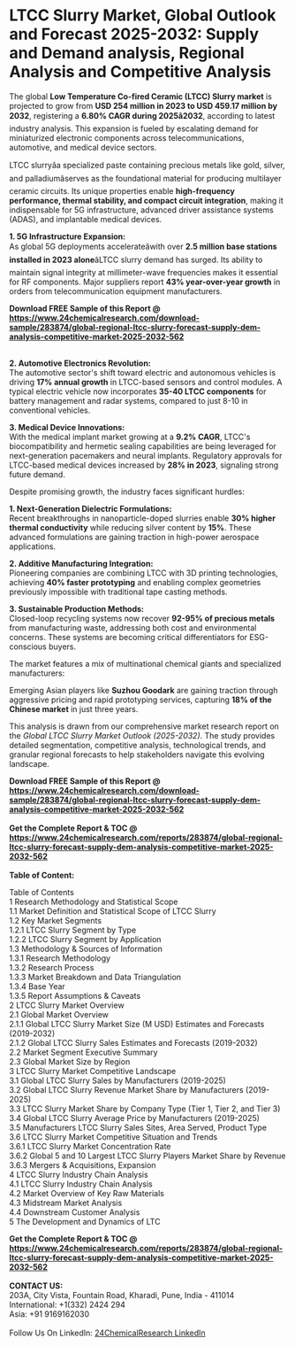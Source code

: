 <h1>LTCC Slurry Market, Global Outlook and Forecast 2025-2032: Supply and Demand analysis, Regional Analysis and Competitive Analysis</h1><p>The global <strong>Low Temperature Co-fired Ceramic (LTCC) Slurry market</strong> is projected to grow from <strong>USD 254 million in 2023 to USD 459.17 million by 2032</strong>, registering a <strong>6.80% CAGR during 2025â2032</strong>, according to latest industry analysis. This expansion is fueled by escalating demand for miniaturized electronic components across telecommunications, automotive, and medical device sectors.</p><p>LTCC slurryâa specialized paste containing precious metals like gold, silver, and palladiumâserves as the foundational material for producing multilayer ceramic circuits. Its unique properties enable <strong>high-frequency performance, thermal stability, and compact circuit integration</strong>, making it indispensable for 5G infrastructure, advanced driver assistance systems (ADAS), and implantable medical devices.</p><p><strong>1. 5G Infrastructure Expansion:</strong><br>
As global 5G deployments accelerateâwith over <strong>2.5 million base stations installed in 2023 alone</strong>âLTCC slurry demand has surged. Its ability to maintain signal integrity at millimeter-wave frequencies makes it essential for RF components. Major suppliers report <strong>43% year-over-year growth</strong> in orders from telecommunication equipment manufacturers.</p><div><b>Download FREE Sample of this Report @ 
            <a href="https://www.24chemicalresearch.com/download-sample/283874/global-regional-ltcc-slurry-forecast-supply-dem-analysis-competitive-market-2025-2032-562">
            https://www.24chemicalresearch.com/download-sample/283874/global-regional-ltcc-slurry-forecast-supply-dem-analysis-competitive-market-2025-2032-562</a></b></div><br><p><strong>2. Automotive Electronics Revolution:</strong><br>
The automotive sector's shift toward electric and autonomous vehicles is driving <strong>17% annual growth</strong> in LTCC-based sensors and control modules. A typical electric vehicle now incorporates <strong>35-40 LTCC components</strong> for battery management and radar systems, compared to just 8-10 in conventional vehicles.</p><p><strong>3. Medical Device Innovations:</strong><br>
With the medical implant market growing at a <strong>9.2% CAGR</strong>, LTCC's biocompatibility and hermetic sealing capabilities are being leveraged for next-generation pacemakers and neural implants. Regulatory approvals for LTCC-based medical devices increased by <strong>28% in 2023</strong>, signaling strong future demand.</p><p>Despite promising growth, the industry faces significant hurdles:</p><p><strong>1. Next-Generation Dielectric Formulations:</strong><br>
Recent breakthroughs in nanoparticle-doped slurries enable <strong>30% higher thermal conductivity</strong> while reducing silver content by <strong>15%</strong>. These advanced formulations are gaining traction in high-power aerospace applications.</p><p><strong>2. Additive Manufacturing Integration:</strong><br>
Pioneering companies are combining LTCC with 3D printing technologies, achieving <strong>40% faster prototyping</strong> and enabling complex geometries previously impossible with traditional tape casting methods.</p><p><strong>3. Sustainable Production Methods:</strong><br>
Closed-loop recycling systems now recover <strong>92-95% of precious metals</strong> from manufacturing waste, addressing both cost and environmental concerns. These systems are becoming critical differentiators for ESG-conscious buyers.</p><p>The market features a mix of multinational chemical giants and specialized manufacturers:</p><p>Emerging Asian players like <strong>Suzhou Goodark</strong> are gaining traction through aggressive pricing and rapid prototyping services, capturing <strong>18% of the Chinese market</strong> in just three years.</p><p>This analysis is drawn from our comprehensive market research report on the <em>Global LTCC Slurry Market Outlook (2025-2032)</em>. The study provides detailed segmentation, competitive analysis, technological trends, and granular regional forecasts to help stakeholders navigate this evolving landscape.</p><div><b>Download FREE Sample of this Report @ 
            <a href="https://www.24chemicalresearch.com/download-sample/283874/global-regional-ltcc-slurry-forecast-supply-dem-analysis-competitive-market-2025-2032-562">
            https://www.24chemicalresearch.com/download-sample/283874/global-regional-ltcc-slurry-forecast-supply-dem-analysis-competitive-market-2025-2032-562</a></b></div><br><div><b>Get the Complete Report & TOC @ 
            <a href="https://www.24chemicalresearch.com/reports/283874/global-regional-ltcc-slurry-forecast-supply-dem-analysis-competitive-market-2025-2032-562">
            https://www.24chemicalresearch.com/reports/283874/global-regional-ltcc-slurry-forecast-supply-dem-analysis-competitive-market-2025-2032-562</a></b></div><br>
            <b>Table of Content:</b><p>Table of Contents<br />
1 Research Methodology and Statistical Scope<br />
1.1 Market Definition and Statistical Scope of LTCC Slurry<br />
1.2 Key Market Segments<br />
1.2.1 LTCC Slurry Segment by Type<br />
1.2.2 LTCC Slurry Segment by Application<br />
1.3 Methodology & Sources of Information<br />
1.3.1 Research Methodology<br />
1.3.2 Research Process<br />
1.3.3 Market Breakdown and Data Triangulation<br />
1.3.4 Base Year<br />
1.3.5 Report Assumptions & Caveats<br />
2 LTCC Slurry Market Overview<br />
2.1 Global Market Overview<br />
2.1.1 Global LTCC Slurry Market Size (M USD) Estimates and Forecasts (2019-2032)<br />
2.1.2 Global LTCC Slurry Sales Estimates and Forecasts (2019-2032)<br />
2.2 Market Segment Executive Summary<br />
2.3 Global Market Size by Region<br />
3 LTCC Slurry Market Competitive Landscape<br />
3.1 Global LTCC Slurry Sales by Manufacturers (2019-2025)<br />
3.2 Global LTCC Slurry Revenue Market Share by Manufacturers (2019-2025)<br />
3.3 LTCC Slurry Market Share by Company Type (Tier 1, Tier 2, and Tier 3)<br />
3.4 Global LTCC Slurry Average Price by Manufacturers (2019-2025)<br />
3.5 Manufacturers LTCC Slurry Sales Sites, Area Served, Product Type<br />
3.6 LTCC Slurry Market Competitive Situation and Trends<br />
3.6.1 LTCC Slurry Market Concentration Rate<br />
3.6.2 Global 5 and 10 Largest LTCC Slurry Players Market Share by Revenue<br />
3.6.3 Mergers & Acquisitions, Expansion<br />
4 LTCC Slurry Industry Chain Analysis<br />
4.1 LTCC Slurry Industry Chain Analysis<br />
4.2 Market Overview of Key Raw Materials<br />
4.3 Midstream Market Analysis<br />
4.4 Downstream Customer Analysis<br />
5 The Development and Dynamics of LTC</p><div><b>Get the Complete Report & TOC @ 
            <a href="https://www.24chemicalresearch.com/reports/283874/global-regional-ltcc-slurry-forecast-supply-dem-analysis-competitive-market-2025-2032-562">
            https://www.24chemicalresearch.com/reports/283874/global-regional-ltcc-slurry-forecast-supply-dem-analysis-competitive-market-2025-2032-562</a></b></div><br><b>CONTACT US:</b><br>
            203A, City Vista, Fountain Road, Kharadi, Pune, India - 411014<br>
            International: +1(332) 2424 294<br>
            Asia: +91 9169162030 <br><br>
            Follow Us On LinkedIn: <a href="https://www.linkedin.com/company/24chemicalresearch/">24ChemicalResearch LinkedIn</a>